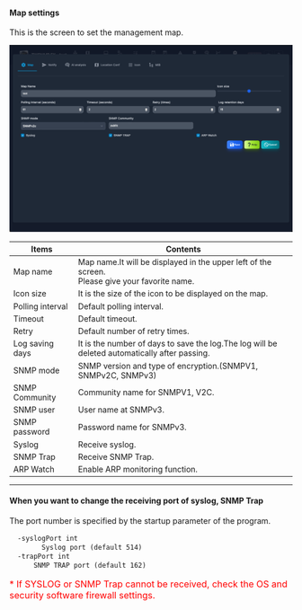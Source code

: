 #### Map settings
<div class="text-xl">
This is the screen to set the management map.
</div>

![Map settings](../../help/en/2023-12-03_10-29-27.png)

>>>

<div class="text-xl">

| Items | Contents |
| ---- | ---- |
| Map name | Map name.It will be displayed in the upper left of the screen.<br> Please give your favorite name.|
| Icon size | It is the size of the icon to be displayed on the map.|
| Polling interval | Default polling interval.|
| Timeout | Default timeout.|
| Retry | Default number of retry times.|
| Log saving days | It is the number of days to save the log.The log will be deleted automatically after passing.|
| SNMP mode | SNMP version and type of encryption.(SNMPV1, SNMPv2C, SNMPv3) |
| SNMP Community | Community name for SNMPV1, V2C.|
| SNMP user | User name at SNMPv3.|
| SNMP password | Password name for SNMPv3.|
| Syslog | Receive syslog.|
| SNMP Trap | Receive SNMP Trap.|
| ARP Watch | Enable ARP monitoring function.|
</div>

---
#### When you want to change the receiving port of syslog, SNMP Trap

<div class="text-xl">

The port number is specified by the startup parameter of the program.

</div>

```
  -syslogPort int
    	Syslog port (default 514)
  -trapPort int
      SNMP TRAP port (default 162)
```

<p style="color:red;font-size: 16px;">
* If SYSLOG or SNMP Trap cannot be received, check the OS and security software firewall settings.
</p>
